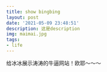```yaml
---
title: show bingbing
layout: post
date: '2021-05-09 23:48:51'
description: 这是description
img: maimai.jpg
tags:
- life
---
```


给冰冰展示涛涛的牛逼网站！欧耶～～～
